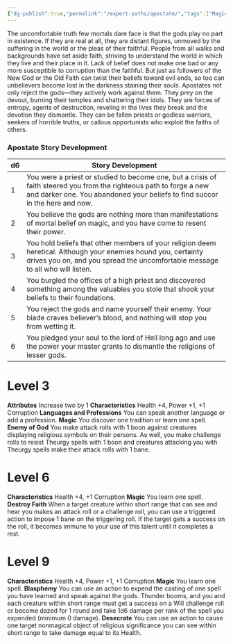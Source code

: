 ```yaml
---
{"dg-publish":true,"permalink":"/expert-paths/apostate/","tags":["Magic"]}
---
```


The uncomfortable truth few mortals dare face is that the gods play no part in existence. If they are real at all, they are distant figures, unmoved by the suffering in the world or the pleas of their faithful. People from all walks and backgrounds have set aside faith, striving to understand the world in which they live and their place in it. Lack of belief does not make one bad or any more susceptible to corruption than the faithful. But just as followers of the New God or the Old Faith can twist their beliefs toward evil ends, so too can unbelievers become lost in the darkness staining their souls.
Apostates not only reject the gods—they actively work against them. They prey on the devout, burning their temples and shattering their idols. They are forces of entropy, agents of destruction, reveling in the lives they break and the devotion they dismantle. They can be fallen priests or godless warriors, seekers of horrible truths, or callous opportunists who exploit the faiths of others.
### Apostate Story Development

| d6  | Story Development                                                                                                                                                                                   |
| --- | --------------------------------------------------------------------------------------------------------------------------------------------------------------------------------------------------- |
| 1   | You were a priest or studied to become one, but a crisis of faith steered you from the righteous path to forge a new and darker one. You abandoned your beliefs to find succor in the here and now. |
| 2   | You believe the gods are nothing more than manifestations of mortal belief on magic, and you have come to resent their power.                                                                       |
| 3   | You hold beliefs that other members of your religion deem heretical. Although your enemies hound you, certainty drives you on, and you spread the uncomfortable message to all who will listen.     |
| 4   | You burgled the offices of a high priest and discovered something among the valuables you stole that shook your beliefs to their foundations.                                                       |
| 5   | You reject the gods and name yourself their enemy. Your blade craves believer’s blood, and nothing will stop you from wetting it.                                                                   |
| 6   | You pledged your soul to the lord of Hell long ago and use the power your master grants to dismantle the religions of lesser gods.                                                                  |
# Level 3
**Attributes** Increase two by 1
**Characteristics** Health +4, Power +1, +1 Corruption
**Languages and Professions** You can speak another language or add a profession.
**Magic** You discover one tradition or learn one spell.
**Enemy of God** You make attack rolls with 1 boon against creatures displaying religious symbols on their persons. As well, you make challenge rolls to resist Theurgy spells with 1 boon and creatures attacking you with Theurgy spells make their attack rolls with 1 bane.
# Level 6
**Characteristics** Health +4, +1 Corruption
**Magic** You learn one spell.
**Destroy Faith** When a target creature within short range that can see and hear you makes an attack roll or a challenge roll, you can use a triggered action to impose 1 bane on the triggering roll. If the target gets a success on the roll, it becomes immune to your use of this talent until it completes a rest.
# Level 9
**Characteristics** Health +4, Power +1, +1 Corruption
**Magic** You learn one spell.
**Blasphemy** You can use an action to expend the casting of one spell you have learned and speak against the gods. Thunder booms, and you and each creature within short range must get a success on a Will challenge roll or become dazed for 1 round and take 1d6 damage per rank of the spell you expended (minimum 0 damage).
**Desecrate** You can use an action to cause one target nonmagical object of religious significance you can see within short range to take damage equal to its Health.